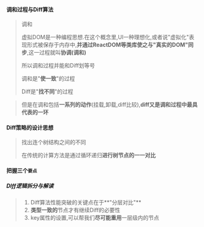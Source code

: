 #### 调和过程与Diff算法

> 调和
>
> 虚拟DOM是一种编程思想.在这个概念里,UI一种理想化,或者说"虚拟化"表现形式被保存于内存中,**并通过ReactDOM等类库使之与"真实的DOM"同步**,这一过程就叫**协调(调和)**
>
> 所以调和过程并能和Diff划等号
>
> 调和是"**使一致**"的过程
>
> Diff是"**找不同**"的过程

> 但是在调和包括**一系列的动作**(挂载,卸载,diff比较),**diff又是调和过程中最具代表的一环**

#### Diff策略的设计思想

> 找出连个树结构之间的不同
>
> 在传统的计算方法是通过循环递归**进行树节点的一一对比**

####  把握三个`要点`

##### DIff逻辑拆分与解读

> 1. Diff算法性能突破的关键点在于**"分层对比"**
> 2. **类型一致的**节点才有继续Diff的必要性
> 3. key属性的设置,可以帮我们**尽可能重用**一层级内的节点



